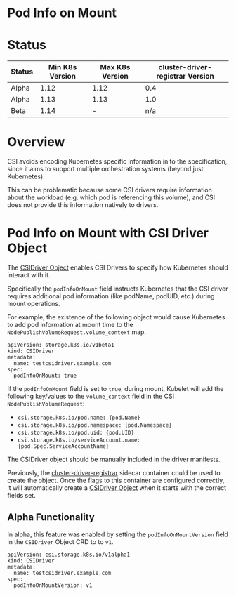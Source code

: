 # Pod Info on Mount

# Status

Status | Min K8s Version | Max K8s Version | cluster-driver-registrar Version
--|--|--|--
Alpha | 1.12 | 1.12 | 0.4
Alpha | 1.13 | 1.13 | 1.0
Beta | 1.14 | - | n/a

# Overview

CSI avoids encoding Kubernetes specific information in to the specification, since it aims to support multiple orchestration systems (beyond just Kubernetes).

This can be problematic because some CSI drivers require information about the workload (e.g. which pod is referencing this volume), and CSI does not provide this information natively to drivers.

# Pod Info on Mount with CSI Driver Object

The [CSIDriver Object](csi-driver-object.md) enables CSI Drivers to specify how Kubernetes should interact with it.

Specifically the `podInfoOnMount` field instructs Kubernetes that the CSI driver requires additional pod information (like podName, podUID, etc.) during mount operations.

For example, the existence of the following object would cause Kubernetes to add pod information at mount time to the `NodePublishVolumeRequest.volume_context` map.

```
apiVersion: storage.k8s.io/v1beta1
kind: CSIDriver
metadata:
  name: testcsidriver.example.com
spec:
  podInfoOnMount: true
```

If the `podInfoOnMount` field is set to `true`, during mount, Kubelet will add the following key/values to the `volume_context` field in the CSI `NodePublishVolumeRequest`:


* `csi.storage.k8s.io/pod.name: {pod.Name}`
* `csi.storage.k8s.io/pod.namespace: {pod.Namespace}`
* `csi.storage.k8s.io/pod.uid: {pod.UID}`
* `csi.storage.k8s.io/serviceAccount.name: {pod.Spec.ServiceAccountName}`

The CSIDriver object should be manually included in the driver manifests.

Previously, the [cluster-driver-registrar](cluster-driver-registrar.md) sidecar container could be used to create the object. Once the flags to this container are configured correctly, it will automatically create a [CSIDriver Object](csi-driver-object.md) when it starts with the correct fields set.

## Alpha Functionality
In alpha, this feature was enabled by setting the `podInfoOnMountVersion` field in the `CSIDriver` Object CRD to to `v1`.

```
apiVersion: csi.storage.k8s.io/v1alpha1
kind: CSIDriver
metadata:
  name: testcsidriver.example.com
spec:
  podInfoOnMountVersion: v1
```
